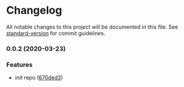 # Changelog

All notable changes to this project will be documented in this file. See [standard-version](https://github.com/conventional-changelog/standard-version) for commit guidelines.

### 0.0.2 (2020-03-23)


### Features

* init repo ([670ded3](https://github.com/mmoehrlein/latest-github-tag/commit/670ded3c6653be761bb690520d2b050c4d6bf114))
